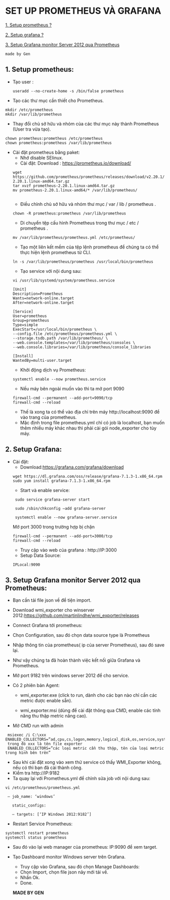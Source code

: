 # SET UP PROMETHEUS VÀ GRAFANA

[1.	Setup prometheus ?](#1) 

[2. Setup grafana ?](#2)

[3. Setup Grafana monitor Server 2012 qua Prometheus](#3)
````
made by Gen
````
<a name = '1'></a>
## 1.	Setup prometheus:
- Tạo user :
  ````
  useradd --no-create-home -s /bin/false prometheus
  ````
- Tạo các thư mục cần thiết cho Prometheus.
````
mkdir /etc/prometheus
mkdir /var/lib/prometheus
````
- Thay đổi chủ sở hữu và nhóm của các thư mục này thành Prometheus (User tra vừa tạo).
````
chown prometheus:prometheus /etc/prometheus
chown prometheus:prometheus /var/lib/prometheus
````
- Cài đặt prometheus bằng paket:
  - Nhớ disable SElinux.
  - Cài đặt:
  Download : https://prometheus.io/download/
  ````
  wget https://github.com/prometheus/prometheus/releases/download/v2.20.1/prometheus-2.20.1.linux-amd64.tar.gz
  tar xvzf prometheus-2.20.1.linux-amd64.tar.gz
  mv prometheus-2.20.1.linux-amd64/* /var/lib/prometheus/
 
  ````
  - Điều chỉnh chủ sở hữu và nhóm thư mục / var / lib / prometheus .
  ````
  chown -R prometheus:prometheus /var/lib/prometheus
  ````
  - Di chuyển tệp cấu hình Prometheus trong thư mục / etc / prometheus .
  ````
  mv /var/lib/prometheus/prometheus.yml /etc/prometheus/
  ````
  - Tạo một liên kết mềm của tệp lệnh prometheus để chúng ta có thể thực hiện lệnh prometheus từ CLI.
  ````
  ln -s /var/lib/prometheus/prometheus /usr/local/bin/prometheus
  ````
  - Tạo service với nội dung sau:
  ````
  vi /usr/lib/systemd/system/prometheus.service
  
  [Unit]
  Description=Prometheus
  Wants=network-online.target
  After=network-online.target

  [Service]
  User=prometheus
  Group=prometheus
  Type=simple
  ExecStart=/usr/local/bin/prometheus \
  --config.file /etc/prometheus/prometheus.yml \
  --storage.tsdb.path /var/lib/prometheus/ \
  --web.console.templates=/var/lib/prometheus/consoles \
  --web.console.libraries=/var/lib/prometheus/console_libraries

  [Install]
  WantedBy=multi-user.target
  ````
  - Khởi động dịch vụ Prometheus:
  ````
  systemctl enable --now prometheus.service
  ````
  - Nếu máy bên ngoài muốn vào thì ta mở port 9090
  ````
  firewall-cmd --permanent --add-port=9090/tcp
  firewall-cmd --reload
  ````
  - Thế là xong ta có thể vào địa chỉ trên máy http://localhost:9090 để vào trang của prometheus. 
  - Mặc định trong file prometheus.yml chỉ có job là localhost, bạn muốn thêm nhiều máy khác nhau thì phải cài gói node_exporter cho tùy máy.

<a name = '2'></a>
## 2.	Setup Grafana:
   - Cài đặt:
     - Download:https://grafana.com/grafana/download
     ````
     wget https://dl.grafana.com/oss/release/grafana-7.1.3-1.x86_64.rpm
     sudo yum install grafana-7.1.3-1.x86_64.rpm
     ````
     - Start và enable service:
     ````
      sudo service grafana-server start

      sudo /sbin/chkconfig –add grafana-server

      systemctl enable --now grafana-server.service
     ````
     Mở port 3000 trong trường hợp bị chặn
     ````
     firewall-cmd --permanent --add-port=3000/tcp
     firewall-cmd --reload

     ````
     - Truy cập vào web của grafana : http://IP:3000
     - Setup Data Source:
     ````
     IPLocal:9090
     ````
<a name = '3'></a>
## 3.	Setup Grafana monitor Server 2012 qua Prometheus:
- Bạn cần tải file json về để tiện import.
- Download wmi_exporter cho winserver 2012:https://github.com/martinlindhe/wmi_exporter/releases
- Connect Grafana tới prometheus:
 - Chọn Configuration, sau đó chọn data source type là Prometheus
 - Nhập thông tin của prometheus( ip của server Prometheus), sau đó save lại.
 - Như vậy chúng ta đã hoàn thành việc kết nối giữa Grafana và Prometheus.
 - Mở port 9182 trên windows server 2012 để cho service.
 - Có 2 phiên bản Agent:

    - wmi_exporter.exe (click to run, dành cho các bạn nào chỉ cần các metric được enable sẵn).

    - wmi_exporter.msi (dùng để cài đặt thông qua CMD, enable các tính năng thu thập metric nâng cao).
 - Mở CMD run with admin
 ````
  msiexec /i C:\xxx ENABLED_COLLECTORS=”ad,cpu,cs,logon,memory,logical_disk,os,service,system,process,tcp,net,textfile,thermalzone”
  trong đó xxx là tên file exporter
  ENABLED_COLLECTORS=”các loại metric cần thu thập, tên của loại metric trong hình bên trên”
 ````
 - Sau khi cài đặt xong vào xem thử service có thấy WMI_Exporter không, nếu có thì bạn đã cài thành công.
 - Kiểm tra http://IP:9182
 - Ta quay lại với Prometheus.yml để chỉnh sửa job với nội dung sau:
 ````
 vi /etc/prometheus/prometheus.yml
 
  – job_name: ‘windows’

    static_configs:

    – targets: [‘IP Windows 2012:9182’]

 ````
 - Restart Service Prometheus:
 ````
 systemctl restart prometheus
 systemctl status prometheus
 ````
 - Sau đó vào lại web manager của prometheus: IP:9090 để xem target.
 - Tạo Dashboard monitor Windows server trên Grafana.
   - Truy cập vào Grafana, sau đó chọn Manage Dashboards:
   - Chọn Import, chọn file json nãy mới tải về.
   - Nhấn Ok.
   - Done.
   
   
   
   
   ****MADE BY GEN****
 

